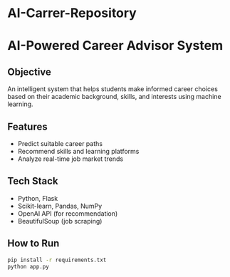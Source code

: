 # AI-Carrer-Repository
# AI-Powered Career Advisor System

## Objective
An intelligent system that helps students make informed career choices based on their academic background, skills, and interests using machine learning.

## Features
- Predict suitable career paths
- Recommend skills and learning platforms
- Analyze real-time job market trends

## Tech Stack
- Python, Flask
- Scikit-learn, Pandas, NumPy
- OpenAI API (for recommendation)
- BeautifulSoup (job scraping)

## How to Run
```bash
pip install -r requirements.txt
python app.py

